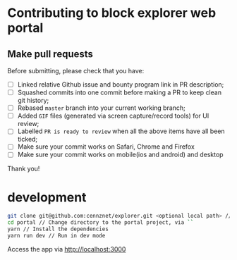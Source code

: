 # Contributing to block explorer web portal

## Make pull requests
Before submitting, please check that you have:
- [ ] Linked relative Github issue and bounty program link in PR description;
- [ ] Squashed commits into one commit before making a PR to keep clean git history;
- [ ] Rebased `master` branch into your current working branch;
- [ ] Added `GIF` files (generated via screen capture/record tools) for UI review; 
- [ ] Labelled `PR is ready to review` when all the above items have all been ticked;
- [ ] Make sure your commit works on Safari, Chrome and Firefox
- [ ] Make sure your commit works on mobile(ios and android) and desktop

Thank you!

# development

```bash
git clone git@github.com:cennznet/explorer.git <optional local path> // Clone the repo locally
cd portal // Change directory to the portal project, via ``
yarn // Install the dependencies
yarn run dev // Run in dev mode
```
Access the app via [http://localhost:3000](http://localhost:3000)
